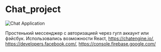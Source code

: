 # Chat_project

![Chat Application](https://i.ibb.co/GJwyy9m/Bv9-Js3-QLOLY-HD.jpg)

Простенький мессенджер с авторизацией через гугл аккаунт или фэйсбук. Использовались возможности React, https://chatengine.io/, https://developers.facebook.com/, https://console.firebase.google.com/
